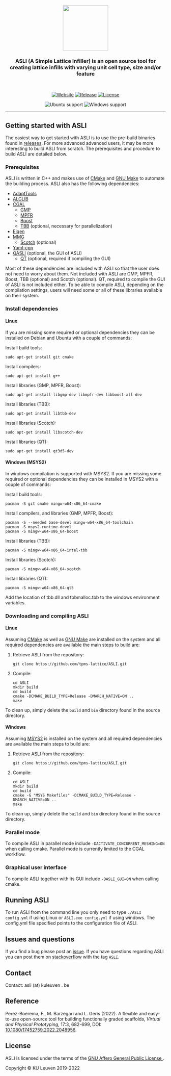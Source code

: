 <div align="center">
<img src="https://raw.githubusercontent.com/tpms-lattice/ASLI/master/docs/manual/figures/ASLI.png" height="142">
</div>

<p> <h3 align="center"> ASLI (A Simple Lattice Infiller) is an open source tool for creating lattice infills with varying unit cell type, size and/or feature</h3> &nbsp; </p>

<div align="center" markdown="1">

[![Website][website-image]][website] [![Release][release-image]][releases] [![License][license-image]][license]

[release-image]: https://img.shields.io/github/v/release/tpms-lattice/ASLI?color=blue&label=release&style=flat-square
[releases]: https://github.com/tpms-lattice/ASLI/releases

[license-image]: https://img.shields.io/badge/license-AGPL-blue.svg?style=flat-square
[license]: https://github.com/tpms-lattice/ASLI/blob/master/LICENSE

[website-image]: https://img.shields.io/static/v1?label=ASLI&message=website&color=blue&style=flat-square
[website]: http://www.biomech.ulg.ac.be/ASLI
</div>

<div align="center">
  <img src="https://img.shields.io/static/v1?label=Ubuntu&logo=Ubuntu&logoColor=white&message=support&color=success&style=flat-square" alt="Ubuntu support">
  <img src="https://img.shields.io/static/v1?label=Windows&logo=windows&logoColor=white&message=support&color=success&style=flat-square" alt="Windows support">
</div>

---

## Getting started with ASLI ##
The easiest way to get started with ASLI is to use the pre-build binaries found in [releases](https://github.com/tpms-lattice/ASLI/releases). For more advanced advanced users, it may be more interesting to build ASLI from scratch. The prerequisites and procedure to build ASLI are detailed below.

### Prerequisites ###
ASLI is written in C++ and makes use of [CMake](http://www.cmake.org) and [GNU Make](https://www.gnu.org/software/make/) to automate the building process. ASLI also has the following dependencies:
  * [AdaptTools](https://github.com/ISCDtoolbox/AdaptTools)
  * [ALGLIB](https://www.alglib.net)
  * [CGAL](https://www.cgal.org)
    * [GMP](https://gmplib.org/)
    * [MPFR](https://www.mpfr.org/)
    * [Boost](https://www.boost.org/)
    * [TBB](https://intel.com/oneTBB) (optional, necessary for parallelization)
  * [Eigen](http://eigen.tuxfamily.org)
  * [MMG](https://www.mmgtools.org)
    * [Scotch](https://gitlab.inria.fr/scotch/scotch) (optional)
  * [Yaml-cpp](https://github.com/jbeder/yaml-cpp)
  * [QASLI](https://github.com/tpms-lattice/QASLI) (optional, the GUI of ASLI)
    * [QT](https://www.qt.io/) (optional, required if compiling the GUI)

Most of these dependencies are included with ASLI so that the user does not need to worry about them. Not included with ASLI are GMP, MPFR, Boost, TBB (optional) and Scotch (optional). QT, required to compile the GUI of ASLI is not included either. To be able to compile ASLI, depending on the compilation settings, users will need some or all of these libraries available on their system.

### Install dependencies ###
#### Linux ####
If you are missing some required or optional dependencies they can be installed on Debian and Ubuntu with a couple of commands:

Install build tools:  
```Shell
sudo apt-get install git cmake
```

Install compilers:  
```Shell
sudo apt-get install g++
```

Install libraries (GMP, MPFR, Boost):  
```Shell
sudo apt-get install libgmp-dev libmpfr-dev libboost-all-dev
```

Install libraries (TBB):  
```Shell
sudo apt-get install libtbb-dev
```

Install libraries (Scotch):  
```Shell
sudo apt-get install libscotch-dev
```

Install libraries (QT):  
```Shell
sudo apt-get install qt3d5-dev
```

#### Windows (MSYS2) ####
In windows compilation is supported with MSYS2. If you are missing some required or optional dependencies they can be installed in MSYS2 with a couple of commands:

Install build tools:  
```Shell
pacman -S git cmake mingw-w64-x86_64-cmake
```

Install compilers, and libraries (GMP, MPFR, Boost):  
```Shell
pacman -S --needed base-devel mingw-w64-x86_64-toolchain
pacman -S msys2-runtime-devel
pacman -S mingw-w64-x86_64-boost
```

Install libraries (TBB):  
```Shell
pacman -S mingw-w64-x86_64-intel-tbb
```

Install libraries (Scotch):  
```Shell
pacman -S mingw-w64-x86_64-scotch
```

Install libraries (QT):  
```Shell
pacman -S mingw-w64-x86_64-qt5
```

Add the location of tbb.dll and tbbmalloc.tbb to the windows environment variables.

### Downloading and compiling ASLI ###
#### Linux ####
Assuming [CMake](http://www.cmake.org) as well as [GNU Make](https://www.gnu.org/software/make/) are installed on the system and all required dependencies are available the main steps to build are:

1. Retrieve ASLI from the repository:  
    ```Shell
    git clone https://github.com/tpms-lattice/ASLI.git
    ```

2. Compile:  
    ```Shell
    cd ASLI
    mkdir build
    cd build
    cmake -DCMAKE_BUILD_TYPE=Release -DMARCH_NATIVE=ON ..
    make
    ```

To clean up, simply delete the `build` and `bin` directory found in the source directory.

#### Windows ####
Assuming [MSYS2](https://www.msys2.org/) is installed on the system and all required dependencies are available the main steps to build are:

1. Retrieve ASLI from the repository:  
    ```Shell
    git clone https://github.com/tpms-lattice/ASLI.git
    ```

2. Compile:  
    ```Shell
    cd ASLI
    mkdir build
    cd build
    cmake -G "MSYS Makefiles" -DCMAKE_BUILD_TYPE=Release -DMARCH_NATIVE=ON ..
    make
    ```

To clean up, simply delete the `build` and `bin` directory found in the source directory.

### Parallel mode ###
To compile ASLI in parallel mode include `-DACTIVATE_CONCURRENT_MESHING=ON` when calling cmake. Parallel mode is currently limited to the CGAL workflow.

### Graphical user interface ###
To compile ASLI together with its GUI include `-DASLI_GUI=ON` when calling cmake.

## Running ASLI ##
To run ASLI from the command line you only need to type ```./ASLI config.yml``` if using Linux or ```ASLI.exe config.yml``` if using windows. The config.yml file specified points to the configuration file of ASLI.

## Issues and questions ##
If you find a bug please post an [issue](https://github.com/tpms-lattice/ASLI/issues). If you have questions regarding ASLI you can post them on [stackoverflow](https://stackoverflow.com/questions/tagged/ASLI) with the tag [`ASLI`](https://stackoverflow.com/questions/tagged/ASLI).

## Contact ##
Contact: asli (at) kuleuven . be

## Reference ##
Perez-Boerema, F., M. Barzegari and L. Geris (2022). A flexible and easy-to-use open-source tool for building functionally graded scaffolds, *Virtual and Physical Prototyping*, 17:3, 682-699, DOI: [10.1080/17452759.2022.2048956](https://doi.org/10.1080/17452759.2022.2048956).

## License ##
ASLI is licensed under the terms of the [GNU Affero General Public License ](https://www.gnu.org/licenses).

Copyright © KU Leuven 2019-2022